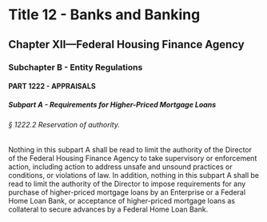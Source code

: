 
# Title 12 - Banks and Banking
## Chapter XII—Federal Housing Finance Agency
### Subchapter B - Entity Regulations
#### PART 1222 - APPRAISALS
##### Subpart A - Requirements for Higher-Priced Mortgage Loans
###### § 1222.2 Reservation of authority.

Nothing in this subpart A shall be read to limit the authority of the Director of the Federal Housing Finance Agency to take supervisory or enforcement action, including action to address unsafe and unsound practices or conditions, or violations of law. In addition, nothing in this subpart A shall be read to limit the authority of the Director to impose requirements for any purchase of higher-priced mortgage loans by an Enterprise or a Federal Home Loan Bank, or acceptance of higher-priced mortgage loans as collateral to secure advances by a Federal Home Loan Bank.
